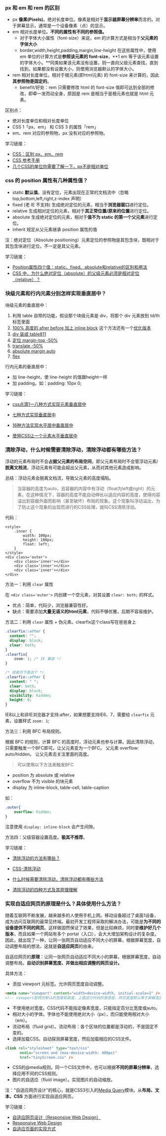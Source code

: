 ### px 和 em 和 rem 的区别

- px **像素(Pixels)**。绝对长度单位。像素是相对于**显示器屏幕分辨率**而言的。对于屏幕显示，通常是一个设备像素（点）的显示。
- em 相对长度单位。**不同的属性有不同的参照值。**
  - 对于字体大小属性（font-size）来说，em 的计算方式是相当于**父元素的字体大小**
  - border,width,height,padding,margin,line-height 在这些属性中，使用 em 单位的计算方式是**参照该元素的 font-size**，**1 em 等于该元素设置的字体大小。**同类如果该元素没有设置，则一直向父级元素查找，直到找到，如果都没有设置大小，则使用浏览器默认的字体大小。
- rem 相对长度单位。相对于根元素(即html元素) 的 font-size 来计算的，因此**其参照物是固定的**。
  - benefit/好处：rem 只需要修改 html 的 font-size 值即可达到全部的修改，即牵一发而动全身，原因是 rem 是相当于是根元素也就是 html 元素。

区别点：

- 绝对长度单位和相对长度单位
- CSS 1「px、em」 和 CSS 3 的属性「rem」
- em、rem 对应的参照物，px 没有对应的参照物。

学习链接：

- [CSS：区别 px、em、rem](https://segmentfault.com/a/1190000005936910)
- [CSS 参考手册](https://css.doyoe.com/)
- [几个CSS的单位你需要了解一下，px不是相对单位](https://www.jianshu.com/p/e377208aaadd)

### css 的 position 属性有几种属性值？

- static **默认值**。没有定位，元素出现在正常的文档流中（忽略top,bottom,left,right,z-index 声明）
- fixed (老 IE 不支持) 生成绝对定位的元素，相当于**浏览器窗口**进行定位。
- relative 生成相对定位的元素，相对于**其正常位置/原来的位置**进行定位。
- absolute 生成绝对定位的元素，相对于**值不为  static 的第一个父元素**进行定位。
- inherit 规定从父元素继承 position 属性的值

注：绝对定位（Absolute positioning）元素定位的参照物是其包含块，既相对于其包含块进行定位，不一定是其父元素。

学习链接：

- [Position属性四个值：static、fixed、absolute和relative的区别和用法](https://www.cnblogs.com/theWayToAce/p/5264436.html)
- [CSS 中，为什么绝对定位（absolute）的父级元素必须是相对定位（relative）？](https://www.zhihu.com/question/19926700)

### 块级元素和行内元素分别怎样实现垂直居中？

块级元素的垂直居中：

1. 利用 table 自带的功能，假设那个块级元素是 div，将那个 div 元素放到 td/th 标签里面
2. [100% 高度的 afrer before 加上 inline block](http://js.jirengu.com/poveg/1/edit) 这个方法还有一个[优化版本](http://js.jirengu.com/poveg/3/edit)
3. [div 装成 table811](http://js.jirengu.com/yusux/6/edit)
4. [定位  margin-top -50%](http://js.jirengu.com/sugex/1/edit)
5. [translate -50%](http://js.jirengu.com/sugex/3/edit)
6. [absolute margin auto](http://js.jirengu.com/sugex/5/edit)
7. [flex](http://js.jirengu.com/sugex/7/edit)

行内元素的垂直居中：

- 加 line-height，使 line-height 的值跟height一样
- 加 padding。如：padding: 10px 0; 

学习链接：

- [css点滴1—八种方式实现元素垂直居中](https://www.cnblogs.com/tylerdonet/p/9352919.html)
- [七种方式实现垂直居中](https://jscode.me/t/topic/1936)

- [16种方法实现水平居中垂直居中](https://juejin.im/post/58f818bbb123db006233ab2a)
- [使用CSS让一个元素水平垂直居中](https://github.com/YvetteLau/Step-By-Step/issues/42)

### 清除浮动，什么时候需要清除浮动，清除浮动都有哪些方法？

浮动的元素布局时不会**占据父元素的布局空间**，即父元素布局时不会管浮动元素/**脱离文档流**，浮动元素有可能会超出父元素，从而对其他元素造成影响。

总结：浮动元素会脱离文档流，导致父元素的高度塌陷。

> 当容器的高度为auto，且容器的内容中有浮动（float为left或right）的元素，在这种情况下，容器的高度不能自动伸长以适应内容的高度，使得内容溢出到容器外面而影响（甚至破坏）布局的现象。这个现象叫浮动溢出，为了防止这个现象的出现而进行的CSS处理，就叫CSS清除浮动。

代码：

```
<style>
    .inner {
        width: 100px;
        height: 100px;
        float: left;
    }
</style>
<div class='outer'>
    <div class='inner'></div>
    <div class='inner'></div>
    <div class='inner'></div>
</div>
```

方法一：利用 `clear` 属性

在 `<div class='outer'>` 内创建一个空元素，对其设置 `clear: both;` 的样式。

- 优点：简单，代码少，浏览器兼容性好。
- 缺点：需要添加**大量无语义的html元素**，代码不够优雅，后期不容易维护。

方法二：利用 `clear` 属性 + 伪元素。clearfix这个class写在爸爸身上

```css
.clearfix::after {
  content: "";
  display: block;
  clear: both;
}
.clearfix{
    zoom: 1; /* IE 兼容 */
}

/* 或者时下面这个 */
.clearfix::after {
  content: " ";
  clear: both;
  display: block;
  visibility: hidden;
  height: 0;
}
```

IE8以上和非IE浏览器才支持:after，如果想要支持IE6、7，需要给 `clearfix` 元素，设置样式 `zoom: 1`;

方法三：利用 BFC 布局规则。

根据 BFC 的规则，计算 BFC 的高度时，浮动元素也参与计算。因此清除浮动，只需要触发一个BFC即可。让父元素变为一个BFC。 父元素 overflow: auto/hidden。 让父元素去关注里面的高度。

> 可以使用以下方法来触发BFC

- position 为 absolute 或 relative
- overflow 不为 visible 的块元素
- display 为 inline-block, table-cell, table-caption

如：

```css
.outer{
    overflow: hidden;
}
```

注意使用 `display: inline-block` 会产生间隙。

方法四：父级容器设置高度。**极其不推荐**。

学习链接：

- [清除浮动的方法有哪些？](https://github.com/YvetteLau/Step-By-Step/issues/32)
- [CSS-清除浮动](https://segmentfault.com/a/1190000004865198)

- [什么时候需要清除浮动，清除浮动都有哪些方法](https://www.jianshu.com/p/5a7854a73298)
- [清除浮动的四种方式及其原理理解](https://juejin.im/post/59e7190bf265da4307025d91#comment)

### 实现自适应网页的原理是什么？具体使用什么方法？

随着互联网不断发展，越来越多的人使用手机上网。移动设备超过了桌面1设备，成为访问互联网的最常见终端。最初开发工程师采取的解决办法，可能是**为不同的设备提供不同的网页**。这样做固然保证了效果，但是比较麻烦，同时要**维护好几个版本**，而且如果一个网站有多个 portal（入口），会大大增加架构设计的复杂度。因此，就出现了一种，让同一张网页自动适应不同大小的屏幕，根据屏幕宽度，自动调整布局的想法，这就是**自适应网页**的由来。

自适应网页的**原理**：让同一张网页自动适应不同大小的屏幕，根据屏幕宽度，自动调整布局。**自动识别屏幕宽度、并做出相应调整的网页设计。**

具体方法：

- 添加 viewport 元标签。允许网页宽度自动调整。

```html
<meta name="viewport" content="width=device-width, initial-scale=1" />
<!-- viewport是网页默认的宽度和高度，上面这行代码的意思是，网页宽度默认等于屏幕宽度（width=device-width），原始缩放比例（initial-scale=1）为1.0，即网页初始大小占屏幕面积的100%。  -->
```

- 不使用绝对宽度。CSS代码不能指定像素宽度，只能指定百分比宽度或auto。
- 相对大小的字体。字体也不能使用绝对大小（px），而只能使用相对大小（em）。
- 流动布局（fluid grid）。流动布局：各个区块的位置都是浮动的，不是固定不变的。
- 选择加载CSS。自动探测屏幕宽度，然后加载相应的CSS文件。

```html
<link rel="stylesheet" type="text/css"
　　　　media="screen and (max-device-width: 400px)"
　　　　href="tinyScreen.css" />
```

- CSS的@media规则。同一个CSS文件中，也可以根据**不同的屏幕分辨率**，选择应用不同的CSS规则。
- 图片的自适应（fluid image）。实现图片的自动缩放。

注："自适应网页设计"的核心，就是CSS3引入的[Media Query](http://www.w3.org/TR/CSS21/media.html)模块。从**布局、文本、CSS** 方面进行实现自适应网页。

学习链接：

- [自适应网页设计（Responsive Web Design）](http://www.ruanyifeng.com/blog/2012/05/responsive_web_design.html)
- [Responsive Web Design](https://alistapart.com/article/responsive-web-design/)
- [自适应页面的实现方式](https://segmentfault.com/a/1190000015759719)









